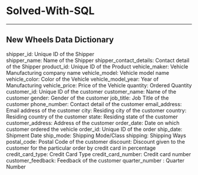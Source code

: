 # Solved-With-SQL
-----------------------------------
New Wheels Data Dictionary
-----------------------------------

shipper_id: Unique ID of the Shipper    
shipper_name: Name of the Shipper
shipper_contact_details: Contact detail of the Shipper
product_id: Unique ID of the Product
vehicle_maker: Vehicle Manufacturing company name
vehicle_model: Vehicle model name
vehicle_color: Color of the Vehicle
vehicle_model_year: Year of Manufacturing
vehicle_price: Price of the Vehicle
quantity: Ordered Quantity
customer_id: Unique ID of the customer
customer_name: Name of the customer
gender: Gender of the customer
job_title: Job Title of the customer
phone_number: Contact detail of the customer
email_address: Email address of the customer
city: Residing city of the customer
country: Residing country of the customer
state: Residing state of the customer
customer_address: Address of the customer
order_date: Date on which customer ordered the vehicle
order_id: Unique ID of the order
ship_date: Shipment Date
ship_mode: Shipping Mode/Class
shipping: Shipping Ways
postal_code: Postal Code of the customer
discount: Discount given to the customer for the particular order by credit card in percentage
credit_card_type: Credit Card Type
credit_card_number: Credit card number
customer_feedback: Feedback of the customer
quarter_number : Quarter Number
